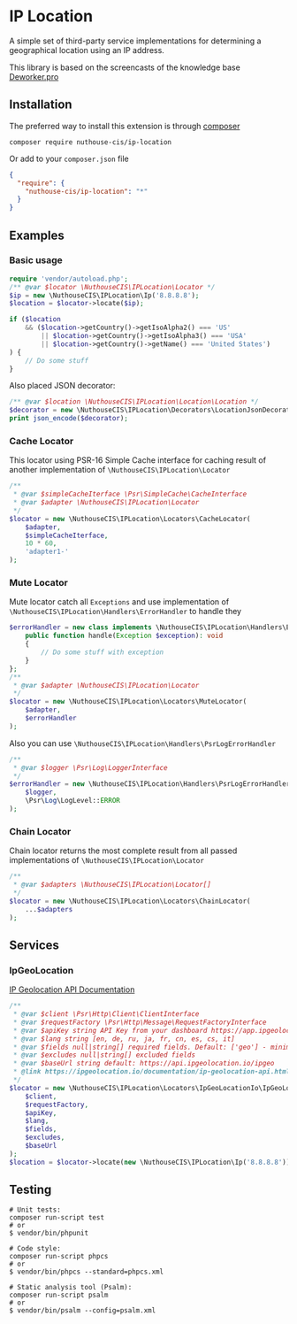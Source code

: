 IP Location
===========
A simple set of third-party service implementations for determining a geographical location using an IP address.

This library is based on the screencasts of the knowledge base [Deworker.pro]

Installation
------------

The preferred way to install this extension is through [composer]

```shell
composer require nuthouse-cis/ip-location
```

Or add to your `composer.json` file

```json
{
  "require": {
    "nuthouse-cis/ip-location": "*"
  }
}
```

Examples
--------

### Basic usage

```php
require 'vendor/autoload.php';
/** @var $locator \NuthouseCIS\IPLocation\Locator */
$ip = new \NuthouseCIS\IPLocation\Ip('8.8.8.8');
$location = $locator->locate($ip);

if ($location
    && ($location->getCountry()->getIsoAlpha2() === 'US'
        || $location->getCountry()->getIsoAlpha3() === 'USA'
        || $location->getCountry()->getName() === 'United States')
) {
    // Do some stuff
}
```
Also placed JSON decorator:

```php
/** @var $location \NuthouseCIS\IPLocation\Location\Location */
$decorator = new \NuthouseCIS\IPLocation\Decorators\LocationJsonDecorator($location);
print json_encode($decorator);
```

### Cache Locator

This locator using PSR-16 Simple Cache interface for caching result of another implementation
of `\NuthouseCIS\IPLocation\Locator`

```php
/**
 * @var $simpleCacheIterface \Psr\SimpleCache\CacheInterface
 * @var $adapter \NuthouseCIS\IPLocation\Locator
 */
$locator = new \NuthouseCIS\IPLocation\Locators\CacheLocator(
    $adapter,
    $simpleCacheIterface,
    10 * 60,
    'adapter1-'
);
```

### Mute Locator

Mute locator catch all `Exceptions` and use implementation of `\NuthouseCIS\IPLocation\Handlers\ErrorHandler` to handle
they

```php
$errorHandler = new class implements \NuthouseCIS\IPLocation\Handlers\ErrorHandler {
    public function handle(Exception $exception): void
    {
        // Do some stuff with exception
    }
};
/**
 * @var $adapter \NuthouseCIS\IPLocation\Locator
 */
$locator = new \NuthouseCIS\IPLocation\Locators\MuteLocator(
    $adapter,
    $errorHandler
);
```

Also you can use `\NuthouseCIS\IPLocation\Handlers\PsrLogErrorHandler`

```php
/**
 * @var $logger \Psr\Log\LoggerInterface
 */
$errorHandler = new \NuthouseCIS\IPLocation\Handlers\PsrLogErrorHandler(
    $logger,
    \Psr\Log\LogLevel::ERROR
);
```

### Chain Locator

Chain locator returns the most complete result from all passed implementations of `\NuthouseCIS\IPLocation\Locator`

```php
/**
 * @var $adapters \NuthouseCIS\IPLocation\Locator[]
 */
$locator = new \NuthouseCIS\IPLocation\Locators\ChainLocator(
    ...$adapters
);
```

Services
--------
### IpGeoLocation
[IP Geolocation API Documentation]

```php
/** 
 * @var $client \Psr\Http\Client\ClientInterface
 * @var $requestFactory \Psr\Http\Message\RequestFactoryInterface
 * @var $apiKey string API Key from your dashboard https://app.ipgeolocation.io/
 * @var $lang string [en, de, ru, ja, fr, cn, es, cs, it]
 * @var $fields null|string[] required fields. Default: ['geo'] - minimum sufficient set of fields
 * @var $excludes null|string[] excluded fields
 * @var $baseUrl string default: https://api.ipgeolocation.io/ipgeo
 * @link https://ipgeolocation.io/documentation/ip-geolocation-api.html
 */
$locator = new \NuthouseCIS\IPLocation\Locators\IpGeoLocationIo\IpGeoLocationIoAdapter(
    $client,
    $requestFactory,
    $apiKey,
    $lang,
    $fields,
    $excludes,
    $baseUrl
);
$location = $locator->locate(new \NuthouseCIS\IPLocation\Ip('8.8.8.8'));
```
Testing
-------

```shell 
# Unit tests:
composer run-script test
# or
$ vendor/bin/phpunit

# Code style:
composer run-script phpcs
# or
$ vendor/bin/phpcs --standard=phpcs.xml

# Static analysis tool (Psalm):
composer run-script psalm
# or
$ vendor/bin/psalm --config=psalm.xml
```

[composer]: http://getcomposer.org/download/

[Deworker.pro]: https://deworker.pro/edu/series/ip-geolocator
[IP Geolocation API Documentation]: https://ipgeolocation.io/documentation/ip-geolocation-api.html